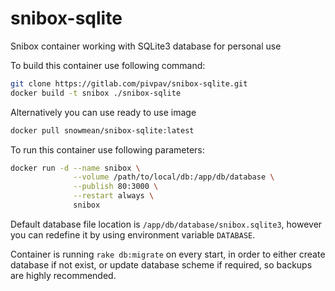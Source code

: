 # snibox-sqlite

Snibox container working with SQLite3 database for personal use

To build this container use following command:

```bash
git clone https://gitlab.com/pivpav/snibox-sqlite.git
docker build -t snibox ./snibox-sqlite
```

Alternatively you can use ready to use image

```bash
docker pull snowmean/snibox-sqlite:latest
```

To run this container use following parameters:

```bash
docker run -d --name snibox \
              --volume /path/to/local/db:/app/db/database \
              --publish 80:3000 \
              --restart always \
              snibox
```

Default database file location is `/app/db/database/snibox.sqlite3`, however you can redefine it by using environment variable `DATABASE`.

Container is running `rake db:migrate` on every start, in order to either create database if not exist, or update database scheme if required, so backups are highly recommended.
